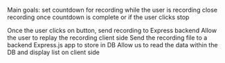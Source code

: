 Main goals:
set countdown for recording while the user is recording
close recording once countdown is complete or if the user clicks stop

Once the user clicks on button, send recording to Express backend
Allow the user to replay the recording client side
Send the recording file to a backend Express.js app to store in DB
Allow us to read the data within the DB and display list on client side